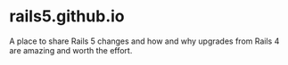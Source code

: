 # rails5.github.io
A place to share Rails 5 changes and how and why upgrades from Rails 4 are amazing and worth the effort.
